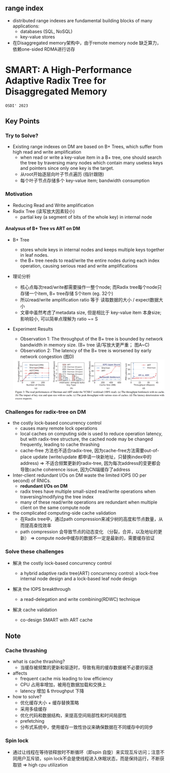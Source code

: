 ## range index
- distributed range indexes are fundamental building blocks of many applications:
    - databases (SQL, NoSQL)
    - key-value stores
- 在Disaggregated memory架构中，由于remote memory node 缺乏算力，依赖one-sided RDMA进行访存


# SMART: A High-Performance Adaptive Radix Tree for Disaggregated Memory

```shell
OSDI' 2023
```
## Key Points
### Try to Solve?
- Existing range indexes on DM are based on B+ Trees, which suffer from high read and write amplification
    - when read or write a key-value item in a B+ tree, one should search the tree by traversing many nodes which contain many useless keys and pointers since only one key is the target.
    - 从root开始逐层向叶子节点遍历 (指针跟随)
    - 每个叶子节点存储多个 key-value item; bandwidth consumption

### Motivation
- Reducing Read and Write amplification
- Radix Tree (读写放大因素较小)
    - partial key (a segment of bits of the whole key) in internal node

#### Analysus of B+ Tree vs ART on DM
- B+ Tree
    - stores whole keys in internal nodes and keeps multiple keys together in leaf nodes.
    - the B+ tree needs to read/write the entire nodes during each index operation, causing serious read and write amplifications
- 理论分析
    - 核心点每次read/write都需要操作一整个node; 而Radix tree每个node只存储一个item, B+ tree存储 S个item (eg. 32个)
    - 所以read/write amplification ratio 等于 读取数据的大小 / expect数据大小
    - 文章中虽然考虑了metadata size, 但是相比于 key-value item 本身size; 影响较小, 可以简单点理解为 ratio ~= S
- Experiment Results
    - Observation 1: The throughput of the B+ tree is bounded by network bandwidth in memory size. (B+ tree 读/写放大更严重； 图A~C)
    - Observation 2: The latency of the B+ tree is worsened by early network congestion (图D)

    <img src="./pictures/SMART-MotivationTests.png" width=800>

### Challenges for radix-tree on DM
- the costly lock-based concurrency control
    - causes many remote lock operations
    - local caches on computing side is used to reduce operation latency, but with radix-tree structure, the cached node may be changed frequently, leading to cache thrashing
    - cache-free 方法也不适合radix-tree, 因为cache-free方法需要out-of-place update (write/update 都申请一块新地址，只替换index中的address) => 不适合频繁更新的radix-tree, 因为每次address的变更都会导致cache coherence issue, 因为CN端缓存了address
- Inter-client redundant I/Os on DM waste the limited IOPS (IO per second) of RNICs.
    - **redundant I/Os on DM**
    - radix trees have multiple small-sized read/write operations when traversing/modifying the tree index
    - many of these read/write operations are redundant when multiple client on the same compute node
- the complicated computing-side cache validation
    - 在Radix tree中，通过path compression来减少树的高度和节点数量，从而提高查找效率
    - path compression 会导致节点的动态变化 （分裂，合并，以及地址的更新） => compute node中缓存的数据不一定是最新的，需要缓存验证

### Solve these challenges
- 解决 the costly lock-based concurrency control
    - a hybrid adaptive radix tree(ART) concurrency control: a lock-free internal node design and a lock-based leaf node design

- 解决 the IOPS breakthrough
    - a read-delegation and write combining(RDWC) technique

- 解决 cache validation
    - co-design SMART with ART cache

## Note
### Cache thrashing
- what is cache thrashing?
    - 当缓存被频繁的更新和驱逐时，导致有用的缓存数据被不必要的驱逐
- affects
    - frequent cache mis leading to low efficiency
    - CPU 占用率增加，被用在数据加载和交换上
    - latency 增加 & throughput 下降
- how to solve?
    - 优化缓存大小 + 缓存替换策略
    - 采用多级缓存
    - 优化代码和数据结构，来提高空间局部性和时间局部性
    - prefetching
    - 分布式系统中，使用缓存一致性协议来确保数据在不同缓存中的同步

### Spin lock
- 通过让线程在等待锁释放时不断循环（即spin 自旋）来实现互斥访问；注意不同用户互斥锁，spin lock不会是使线程进入休眠状态，而是保持运行，不断获取锁 => high cpu utilization